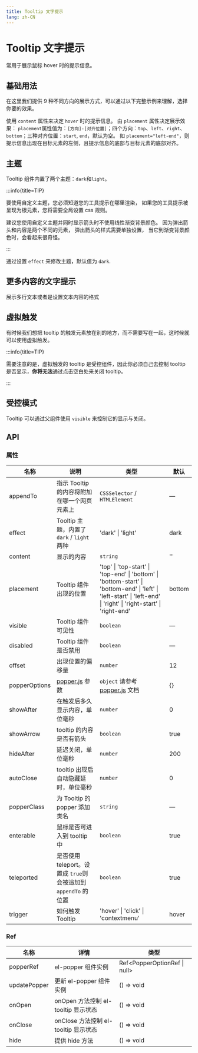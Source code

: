 ```yaml
---
title: Tooltip 文字提示
lang: zh-CN
---
```


# Tooltip 文字提示

常用于展示鼠标 hover 时的提示信息。

## 基础用法

在这里我们提供 9 种不同方向的展示方式，可以通过以下完整示例来理解，选择你要的效果。

使用 `content` 属性来决定 `hover` 时的提示信息。 由 `placement` 属性决定展示效果： `placement`属性值为：`[方向]-[对齐位置]`；四个方向：`top`、`left`、`right`、`bottom`；三种对齐位置：`start`, `end`，默认为空。 如 `placement="left-end"`，则提示信息出现在目标元素的左侧，且提示信息的底部与目标元素的底部对齐。

<code src="./basic.tsx"></code>

## 主题

Tooltip 组件内置了两个主题：`dark`和`light`。

:::info{title=TIP}

要使用自定义主题，您必须知道您的工具提示在哪里渲染， 如果您的工具提示被呈现为根元素，您将需要全局设置 css 规则。

建议您使用自定义主题并同时显示箭头时不使用线性渐变背景颜色。 因为弹出箭头和内容是两个不同的元素， 弹出箭头的样式需要单独设置， 当它到渐变背景颜色时，会看起来很奇怪。

:::

通过设置 `effect` 来修改主题，默认值为 `dark`.

<code src="./theme.tsx"></code>

## 更多内容的文字提示

展示多行文本或者是设置文本内容的格式

<code src="./rich-content.tsx"></code>

<!-- ## 高级扩展

除了这些基本设置外，还有一些属性可以让使用者更好的定制自己的效果：

`transition` 属性可以定制显隐的动画效果，默认为`fade-in-linear`。

如果需要关闭 `tooltip` 功能，`disabled` 属性可以满足这个需求， 你只需要将其设置为 `true`。

事实上，Tooltip 是一个基于 [ElPopper](https://github.com/element-plus/element-plus/tree/dev/packages/components/popper) 的扩展，您可以使用 ElPopper 中允许的任何属性。

<code src="./advanced-usage.tsx"></code>

:::info{title=TIP}

Tooltip 内不支持 `routerLink` 组件，请使用 `vm.$router.push` 代替。

tooltip 内不支持 disabled form 元素，参考 [MDN](https://developer.mozilla.org/en-US/docs/Web/事件/mouseenter)， 请在 disabled form 元素外层添加一层包裹元素。

::: -->

<!-- ## 显示 HTML 内容

内容属性可以设置为 HTML 字符串。

:::error

`content` 属性虽然支持传入 HTML 片段，但是在网站上动态渲染任意 HTML 是非常危险的，因为容易导致 [XSS 攻击](https://en.wikipedia.org/wiki/Cross-site_scripting)。 因此在 `rawContent` 打开的情况下，请确保 `content` 的内容是可信的，**永远不要**将用户提交的内容赋值给 `content` 属性。

:::

<code src="./html-content.tsx"></code> -->

## 虚拟触发

有时候我们想把 tooltip 的触发元素放在别的地方，而不需要写在一起，这时候就可以使用虚拟触发。

:::info{title=TIP}

需要注意的是，虚拟触发的 tooltip 是受控组件，因此你必须自己去控制 tooltip 是否显示，**你将无法**通过点击空白处来关闭 tooltip。

:::
<code src="./virtual-trigger.tsx"></code>

<!-- ## 单例模式

Tooltip 可以作为单例，也就是是说你可以同时有多个触发同一个 tooltip 的触发元素，这个功能是在 `虚拟触发` 的基础上开发的。

:::info{title=TIP}

已知问题：当使用单例模式时，tooltip 的触发元素发生改变的时候可能会发生弹跳。

:::

<code src="./singleton.tsx"></code> -->

## 受控模式

Tooltip 可以通过父组件使用 `visible` 来控制它的显示与关闭。

<code src="./controlled.tsx"></code>

<!-- ## 自定义动画

Tooltip 可以自定义动画，你可以根据需要自行设置所需的动画方法。

<code src="./animations.tsx"></code> -->

## API

### 属性

| 名称          | 说明                                                           | 类型                                                                                                                                                                            | 默认   |
| ------------- | -------------------------------------------------------------- | ------------------------------------------------------------------------------------------------------------------------------------------------------------------------------- | ------ |
| appendTo      | 指示 Tooltip 的内容将附加在哪一个网页元素上                    | `CSSSelector` / `HTMLElement`                                                                                                                                                   | —      |
| effect        | Tooltip 主题，内置了 `dark` / `light` 两种                     | <Enum>'dark' \| 'light'</Enum>                                                                                                                                                  | dark   |
| content       | 显示的内容                                                     | `string`                                                                                                                                                                        | ''     |
| placement     | Tooltip 组件出现的位置                                         | <Enum>'top' \| 'top-start' \| 'top-end' \| 'bottom' \| 'bottom-start' \| 'bottom-end' \| 'left' \| 'left-start' \| 'left-end' \| 'right' \| 'right-start' \| 'right-end'</Enum> | bottom |
| visible       | Tooltip 组件可见性                                             | `boolean`                                                                                                                                                                       | —      |
| disabled      | Tooltip 组件是否禁用                                           | `boolean`                                                                                                                                                                       | —      |
| offset        | 出现位置的偏移量                                               | `number`                                                                                                                                                                        | 12     |
| popperOptions | [popper.js](https://popper.js.org/docs/v2/) 参数               | `object` 请参考 [popper.js](https://popper.js.org/docs/v2/) 文档                                                                                                                | {}     |
| showAfter     | 在触发后多久显示内容，单位毫秒                                 | `number`                                                                                                                                                                        | 0      |
| showArrow     | tooltip 的内容是否有箭头                                       | `boolean`                                                                                                                                                                       | true   |
| hideAfter     | 延迟关闭，单位毫秒                                             | `number`                                                                                                                                                                        | 200    |
| autoClose     | tooltip 出现后自动隐藏延时，单位毫秒                           | `number`                                                                                                                                                                        | 0      |
| popperClass   | 为 Tooltip 的 popper 添加类名                                  | `string`                                                                                                                                                                        | —      |
| enterable     | 鼠标是否可进入到 tooltip 中                                    | `boolean`                                                                                                                                                                       | true   |
| teleported    | 是否使用 teleport。设置成 `true`则会被追加到 `appendTo` 的位置 | `boolean`                                                                                                                                                                       | true   |
| trigger       | 如何触发 Tooltip                                               | <Enum>'hover' \| 'click' \| 'contextmenu'</Enum>                                                                                                                                | hover  |

### Ref

| 名称         | 详情                                 | 类型                                                    |
| ------------ | ------------------------------------ | ------------------------------------------------------- |
| popperRef    | el-popper 组件实例                   | <Enum type='objcet'>Ref<PopperOptionRef \| null></Enum> |
| updatePopper | 更新 el-popper 组件实例              | <Enum type='Function'>() => void</Enum>                 |
| onOpen       | onOpen 方法控制 el-tooltip 显示状态  | <Enum type='Function'>() => void</Enum>                 |
| onClose      | onClose 方法控制 el-tooltip 显示状态 | <Enum type='Function'>() => void</Enum>                 |
| hide         | 提供 hide 方法                       | <Enum type='Function'>() => void</Enum>                 |
